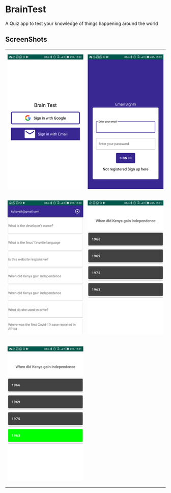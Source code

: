 # BrainTest
A Quiz app to test your knowledge of things happening around the world

<h2> ScreenShots </h2>

<table>
<tr>
<td>

![Authentication page](https://github.com/kulloveth/BrainTest/blob/master/app/screenshots/auth.png) 

</td>
<td>
  
![Authentication page](https://github.com/kulloveth/BrainTest/blob/master/app/screenshots/auth1.png)

</td>
</tr>
 <tr>
 <td>
   
![Questions](https://github.com/kulloveth/BrainTest/blob/master/app/screenshots/questions.png)

</td>

<td>
   
![Options](https://github.com/kulloveth/BrainTest/blob/master/app/screenshots/options.png)

</td>
</tr>
<tr>
<td>
   
![Right Answer](https://github.com/kulloveth/BrainTest/blob/master/app/screenshots/right.png)

</td>
</tr>
</table>
